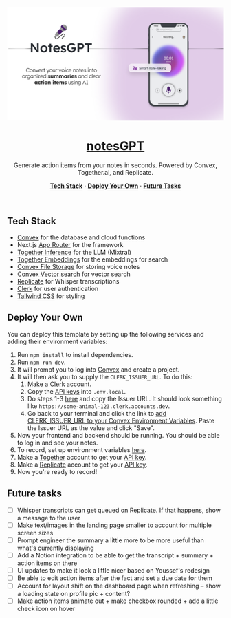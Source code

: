 <a href="https://usenotesgpt.com/">
  <img alt="NotesGPT – AI-powered voice note taking in seconds." src="/public/images/og-image.png">
  <h1 align="center">notesGPT</h1>
</a>

<p align="center">
  Generate action items from your notes in seconds. Powered by Convex, Together.ai, and Replicate.
</p>

<p align="center">
  <a href="#tech-stack"><strong>Tech Stack</strong></a> ·
  <a href="#deploy-your-own"><strong>Deploy Your Own</strong></a> ·
  <a href="#future-tasks"><strong>Future Tasks</strong></a>
</p>
<br/>

## Tech Stack

- [Convex](https://convex.dev/) for the database and cloud functions
- Next.js [App Router](https://nextjs.org/docs/app) for the framework
- [Together Inference](https://www.together.ai/) for the LLM (Mixtral)
- [Together Embeddings](https://www.together.ai/) for the embeddings for search
- [Convex File Storage](https://docs.convex.dev/file-storage) for storing voice notes
- [Convex Vector search](https://docs.convex.dev/vector-search) for vector search
- [Replicate](https://replicate.com/) for Whisper transcriptions
- [Clerk](https://clerk.dev/) for user authentication
- [Tailwind CSS](https://tailwindcss.com/) for styling

## Deploy Your Own

You can deploy this template by setting up the following services and adding their environment variables:

1. Run `npm install` to install dependencies.
2. Run `npm run dev`.
3. It will prompt you to log into [Convex](https://convex.dev) and create a project.
4. It will then ask you to supply the `CLERK_ISSUER_URL`. To do this:
    1. Make a [Clerk](https://clerk.dev) account.
    2. Copy the [API keys](https://dashboard.clerk.com/last-active?path=api-keys) into `.env.local`.
    3. Do steps 1-3 [here](https://docs.convex.dev/auth/clerk) and copy the Issuer URL.
      It should look something like `https://some-animal-123.clerk.accounts.dev`.
    4. Go back to your terminal and click the link to
      [add CLERK_ISSUER_URL to your Convex Environment Variables](
      https://dashboard.convex.dev/deployment/settings/environment-variables?var=CLERK_ISSUER_URL).
      Paste the Issuer URL as the value and click "Save".
5. Now your frontend and backend should be running. You should be able to log in and see your notes.
6. To record, set up environment variables [here](
      https://dashboard.convex.dev/deployment/settings/environment-variables?var=REPLICATE_API_KEY&var=TOGETHER_API_KEY).
7. Make a [Together](https://www.together.ai/) account to get your [API key](https://api.together.xyz/settings/api-keys).
8. Make a [Replicate](https://replicate.com) account to get your [API key](https://replicate.com/account/api-tokens).
9. Now you're ready to record!

## Future tasks

- [ ] Whisper transcripts can get queued on Replicate. If that happens, show a message to the user
- [ ] Make text/images in the landing page smaller to account for multiple screen sizes
- [ ] Prompt engineer the summary a little more to be more useful than what's currently displaying
- [ ] Add a Notion integration to be able to get the transcript + summary + action items on there
- [ ] UI updates to make it look a little nicer based on Youssef's redesign
- [ ] Be able to edit action items after the fact and set a due date for them
- [ ] Account for layout shift on the dashboard page when refreshing – show a loading state on profile pic + content?
- [ ] Make action items animate out + make checkbox rounded + add a little check icon on hover
